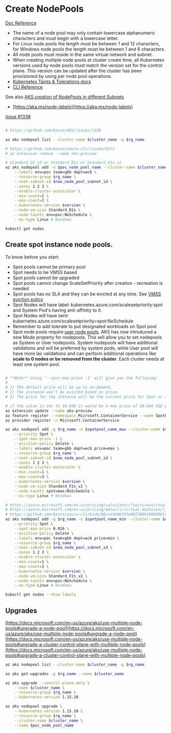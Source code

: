 # Create NodePools

[Doc Reference](https://docs.microsoft.com/en-us/azure/aks/use-multiple-node-pools)

- The name of a node pool may only contain lowercase alphanumeric characters and must begin with a lowercase letter. 
- For Linux node pools the length must be between 1 and 12 characters, for Windows node pools the length must be between 1 and 6 characters.
- All node pools must reside in the same virtual network and subnet.
- When creating multiple node pools at cluster create time, all Kubernetes versions used by node pools must match the version set for the control plane. This version can be updated after the cluster has been provisioned by using per node pool operations.
- [Kubernetes Taints & Tolerations docs](https://kubernetes.io/docs/concepts/configuration/taint-and-toleration)
- [CLI Reference](https://docs.microsoft.com/en-us/cli/azure/aks/nodepool?view=azure-cli-latest#az-aks-nodepool-add)


See also [AKS creation of NodePools in different Subnets](https://docs.microsoft.com/en-us/azure/aks/use-multiple-node-pools#add-a-node-pool-with-a-unique-subnet-preview)
- [https://aka.ms/node-labels](https://aka.ms/node-labels)

[Issue #1338](https://github.com/Azure/AKS/issues/1338) 

```sh

# https://github.com/Azure/AKS/issues/1338

az aks nodepool list --cluster-name $cluster_name -g $rg_name

# https://github.com/Azure/azure-cli/issues/8572
# az extension remove --name aks-preview

# Standard_D1_v2 or Standard_B1s or Standard_F2s_v2
az aks nodepool add -n $poc_node_pool_name --cluster-name $cluster_name \
    --labels env=poc team=gbb dept=wcb \
    --resource-group $rg_name \
    --vnet-subnet-id $new_node_pool_subnet_id \
    --zones 1 2 3 \
    --enable-cluster-autoscaler \
    --min-count=1 \
    --max-count=3 \
    --kubernetes-version $version \
    --node-vm-size Standard_B1s \
    --node-taints env=poc:NoSchedule \
    --os-type Linux # Windows

kubectl get nodes

```

## Create spot instance node pools.

To know before you start:

- Spot pools cannot be primary pool
- Spot needs to be VMSS based
- Spot pools cannot be upgraded
- Spot pools cannot change ScaleSetPriority after creation - recreation is needed
- Spot pools has no SLA and they can be evicted at any time. See [VMSS eviction policy](https://docs.microsoft.com/en-us/azure/virtual-machine-scale-sets/use-spot#eviction-policy)
- Spot Nodes will have label: kubernetes.azure.com/scalesetpriority:spot  and System Pod's having anti-affinity to it.
- Spot Nodes will have taint: kubernetes.azure.com/scalesetpriority=spot:NoSchedule
- Remember to add tolerate to put designated workloads on Spot pool
- Spot node pools require [user node pools](https://aka.ms/aks/nodepool/mode). AKS has now introduced a new Mode property for nodepools. This will allow you to set nodepools as System or User nodepools. System nodepools will have additional validations and will be preferred by system pods, while User pool will have more lax validations and can perform additional operations like **scale to 0 nodes or be removed from the cluster**. Each cluster needs at least one system pool.

```sh

# **Note** Using '--spot-max-price -1' will give you the following:
#
# 1) The default price will be up-to on-demand.
# 2) The instance won't be evicted based on price.
# 3) The price for the instance will be the current price for Spot or the price for a standard instance, which ever is less, as long as there is capacity and quota available.

# if the value is set to $0.846 it would be a max price of $0.846 USD per hour.
az extension update --name aks-preview
az feature register --namespace Microsoft.ContainerService --name SpotPoolPreview
az provider register -n Microsoft.ContainerService

az aks nodepool add -g $rg_name -n $spotpool_name_max --cluster-name $cluster_name --mode user \
    --priority Spot \
    --spot-max-price -1 \
    --eviction-policy Delete \
    --labels env=poc team=gbb dept=wcb price=max \
    --resource-group $rg_name \
    --vnet-subnet-id $new_node_pool_subnet_id \
    --zones 1 2 3 \
    --enable-cluster-autoscaler \
    --min-count=1 \
    --max-count=3 \
    --kubernetes-version $version \
    --node-vm-size Standard_F2s_v2 \
    --node-taints spot=max:NoSchedule \
    --os-type Linux # Windows

# https://azure.microsoft.com/en-us/pricing/calculator/?service=virtual-machines
# https://azure.microsoft.com/en-us/pricing/details/virtual-machines/linux/#f-series
# https://github.com/Azure/azure-cli/blob/06cce5b0bf3fe807280b59600001c8213390745c/src/azure-cli/azure/cli/command_modules/acs/custom.py#L3140
az aks nodepool add -g $rg_name -n $spotpool_name_min --cluster-name $cluster_name --mode user \
    --priority Spot \
    --spot-max-price 0.016 \
    --eviction-policy Delete \
    --labels env=poc team=gbb dept=wcb price=min \
    --resource-group $rg_name \
    --vnet-subnet-id $new_node_pool_subnet_id \
    --zones 1 2 3 \
    --enable-cluster-autoscaler \
    --min-count=1 \
    --max-count=3 \
    --kubernetes-version $version \
    --node-vm-size Standard_F2s_v2 \
    --node-taints env=poc:NoSchedule \
    --os-type Linux # Windows

kubectl get nodes --show-labels


```

## Upgrades

[https://docs.microsoft.com/en-us/azure/aks/use-multiple-node-pools#upgrade-a-node-pool](https://docs.microsoft.com/en-us/azure/aks/use-multiple-node-pools#upgrade-a-node-pool)
[https://docs.microsoft.com/en-us/azure/aks/use-multiple-node-pools#upgrade-a-cluster-control-plane-with-multiple-node-pools](https://docs.microsoft.com/en-us/azure/aks/use-multiple-node-pools#upgrade-a-cluster-control-plane-with-multiple-node-pools)
```sh
az aks nodepool list --cluster-name $cluster_name -g $rg_name

az aks get-upgrades -g $rg_name --name $cluster_name

az aks upgrade --control-plane-only \
    --name $cluster_name \
    --resource-group $rg_name \
    --kubernetes-version 1.15.10

az aks nodepool upgrade \
    --kubernetes-version 1.15.10 \
    --resource-group $rg_name \
    --cluster-name $cluster_name \
    --name $poc_node_pool_name


```
